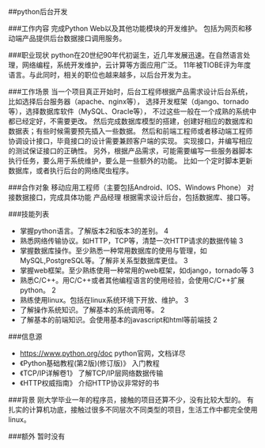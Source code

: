 ##python后台开发

###工作内容
完成Python Web以及其他功能模块的开发维护。
包括为网页和移动端产品提供后台数据接口调用服务。

###职业现状
python在20世纪90年代初诞生，近几年发展迅速。在自然语言处理，网络编程，系统开发维护，云计算等方面应用广泛。
11年被TIOBE评为年度语言。与此同时，相关的职位也越来越多，以后台开发为主。

###工作场景
当一个项目真正开始时，后台工程师根据产品需求设计后台系统，比如选择后台服务器（apache、nginx等），
选择开发框架（django、tornado等），选择数据库软件（MySQL、Oracle等），
不过这些一般在一个成熟的系统中都已经定好，不需要更改。
然后完成数据库模型的搭建，创建好相应的数据库和数据表；有些时候需要预先插入一些数据。
然后和前端工程师或者移动端工程师协调设计接口，毕竟接口的设计需要兼顾客户端的实现。
实现接口，并编写相应的测试保证接口的正确性。
另外，根据产品需求，可能需要编写一些服务器脚本执行任务，要么用于系统维护，要么是一些额外的功能。
比如一个定时脚本更新数据库，或者执行后台的网络爬虫程序。

###合作对象
移动应用工程师（主要包括Android、IOS、Windows Phone）  对接数据接口，完成具体功能
产品经理        根据需求设计后台，包括数据库、接口等。

###技能列表
*   掌握python语言。了解版本2和版本3的差别。                                                        4
*   熟悉网络传输协议。如HTTP，TCP等，清楚一次HTTP请求的数据传输                                       3
*   掌握数据库操作。至少熟悉一种常用数据库的使用与管理，如MySQL,PostgreSQL等。了解非关系型数据库更佳。    3
*   掌握web框架。至少熟练使用一种常用的web框架，如django，tornado等                                   3
*   熟悉C/C++。用C/C++或者其他编程语言的使用经验，会使用C/C++扩展python。                             2
*   熟练使用linux。包括在linux系统环境下开放、维护。                                                 3
*   了解操作系统知识。了解基本的系统调用等。                                                         2
*   了解基本的前端知识。会使用基本的javascript和html等前端技                                          2

###信息源
*   https://www.python.org/doc   python官网，文档详尽
*   《Python基础教程(第2版)(修订版)》     入门教程
*   《TCP/IP详解卷1》             了解TCP/IP层网络数据传输
*   《HTTP权威指南》              介绍HTTP协议非常好的书

###背景
刚大学毕业一年的程序员，接触的项目还算不少，没有比较大型的。
有扎实的计算机功底，接触过很多不同层次不同类型的项目，生活工作中都完全使用linux。

###额外
暂时没有

